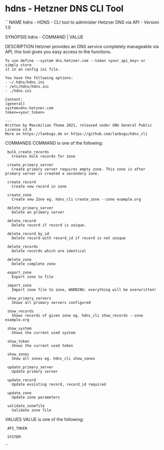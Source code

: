 # hdns - Hetzner DNS CLI Tool

´´
NAME
    hdns - HDNS - CLI tool to administer Hetzner DNS via API - Version 1.0

SYNOPSIS
    hdns - COMMAND | VALUE

DESCRIPTION
    Hetzner provides an DNS service completely manageable via API,
    this tool gives you easy access to the functions.

    To use define --system dns.hetzner.com --token <your_api_key> or simply store
    it in an config ini file.

    You have the following options:
    - ~/.hdns/hdns.ini
    - /etc/hdns/hdns.ini
    - ./hdns.ini

    Content:
    [general]
    system=dns.hetzner.com
    token=<your_token>

    ---
    Written by Maximilian Thoma 2021, released under GNU General Public License v3.0
    More on https://lanbugs.de or https://github.com/lanbugs/hdns_cli

COMMANDS
    COMMAND is one of the following:

     bulk_create_records
       Creates bulk records for zone

     create_primary_server
       Create primary server requires empty zone. This zone is after primary server is created a secondary zone.

     create_record
       Create new record in zone

     create_zone
       Create new Zone eg. hdns_cli create_zone --zone example.org

     delete_primary_server
       Delete an primary server

     delete_record
       Delete record if record is unique.

     delete_record_by_id
       Delete record with record_id if record is not unique

     delete_records
       Delete records which are identical

     delete_zone
       Delete complete zone

     export_zone
       Export zone to file

     import_zone
       Import zone file to zone, WARNING: everything will be overwritten!

     show_primary_servers
       Shows all primary servers configured

     show_records
       Shows records of given zone eg. hdns_cli show_records --zone example.org

     show_system
       Shows the current used system

     show_token
       Shows the current used token

     show_zones
       Show all zones eg. hdns_cli show_zones

     update_primary_server
       Update primary server

     update_record
       Update exsisting record, record_id required

     update_zone
       Update zone parameters

     validate_zonefile
       Validate zone file

VALUES
    VALUE is one of the following:

     API_TOKEN

     SYSTEM
´´



